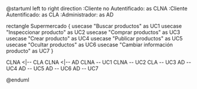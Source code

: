 @startuml
left to right direction
:Cliente no Autentificado: as CLNA
:Cliente Autentificado: as CLA
:Administrador: as AD

rectangle Supermercado {
    usecase "Buscar productos" as UC1
    usecase "Inspeccionar producto" as UC2
    usecase "Comprar productos" as UC3
    usecase "Crear producto" as UC4
    usecase "Publicar productos" as UC5
    usecase "Ocultar productos" as UC6
    usecase "Cambiar información producto" as UC7
}

CLNA <|-- CLA
CLNA <|-- AD
CLNA -- UC1
CLNA -- UC2
CLA -- UC3
AD -- UC4
AD -- UC5
AD -- UC6
AD -- UC7

@enduml
